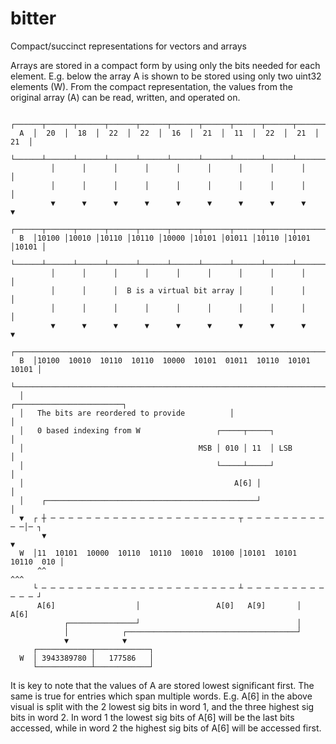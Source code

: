 # bitter
Compact/succinct representations for vectors and arrays


 Arrays are stored in a compact form by using only the bits needed for each
 element. E.g. below the array A is shown to be stored using only two uint32
 elements (W). From the compact representation, the values from the original
 array (A) can be read, written, and operated on.
 
```
     ┌──────┬──────┬──────┬──────┬──────┬──────┬──────┬──────┬──────┬──────┐
  A  │  20  │  18  │  22  │  22  │  16  │  21  │  11  │  22  │  21  │  21  │
     └──────┴──────┴──────┴──────┴──────┴──────┴──────┴──────┴──────┴──────┘
         │      │      │      │      │      │      │      │      │      │
         │      │      │      │      │      │      │      │      │      │
         ▼      ▼      ▼      ▼      ▼      ▼      ▼      ▼      ▼      ▼
     ┌──────┬──────┬──────┬──────┬──────┬──────┬──────┬──────┬──────┬──────┐
  B  │10100 │10010 │10110 │10110 │10000 │10101 │01011 │10110 │10101 │10101 │ 
     └──────┴──────┴──────┴──────┴──────┴──────┴──────┴──────┴──────┴──────┘
         │      │      │      │      │      │      │      │      │      │
         │      │      │  B is a virtual bit array │      │      │      │
         │      │      │      │      │      │      │      │      │      │
         ▼      ▼      ▼      ▼      ▼      ▼      ▼      ▼      ▼      ▼
     ┌─────────────────────────────────────────────────────────────────────┐
  B  │10100  10010  10110  10110  10000  10101  01011  10110  10101  10101 │
     └─────────────────────────────────────────────────────────────────────┘
  │                                              ┌────────────────────────┐
  │   The bits are reordered to provide          │                        │
  │   0 based indexing from W                 ┌─────┬─────┐               │
  │                                       MSB │ 010 │ 11  │ LSB           │
  │                                           └─────┴─────┘               │
  │                                               A[6] │                  │
  │    ┌───────────────────────────────────────────────┘                  │
  ▼  ┌ ┼ ─ ─ ─ ─ ─ ─ ─ ─ ─ ─ ─ ─ ─ ─ ─ ─ ─ ─ ─ ─ ─ ┬ ─ ─ ─ ─ ─ ─ ─ ─ ─ ─ ─│─ ┐
       ▼                                                                  ▼
  W  │11  10101  10000  10110  10110  10010  10100 │10101  10101  10110  010 │
      ^^                                                                 ^^^
     └ ─ ─ ─ ─ ─ ─ ─ ─ ─ ─ ─ ─ ─ ─ ─ ─ ─ ─ ─ ─ ─ ─ ┴ ─ ─ ─ ─ ─ ─ ─ ─ ─ ─ ─ ─ ┘
      A[6]                  │                 A[0]   A[9]       │        A[6]
            ┌───────────────┘                                   │
            │            ┌──────────────────────────────────────┘
            ▼            ▼
     ┌────────────┬────────────┐
  W  │ 3943389780 │   177586   │
     └────────────┴────────────┘
``` 
 
  It is key to note that the values of A are stored lowest significant first.
  The same is true for entries which span multiple words. E.g. A[6] in the
  above visual is split with the 2 lowest sig bits in word 1, and the three
  highest sig bits in word 2. In word 1 the lowest sig bits of A[6] will be
  the last bits accessed, while in word 2 the highest sig bits of A[6] will
  be accessed first.
